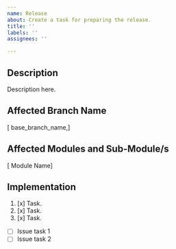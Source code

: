 ```yaml
---
name: Release
about: Create a task for preparing the release.
title: ''
labels: ''
assignees: ''

---
```


## Description

Description here.

## Affected Branch Name

[ base_branch_name,]

## Affected Modules and Sub-Module/s 

[ Module Name]

## Implementation

1. [x] Task.
1. [x] Task.
1. [x] Task.
- [ ] Issue task 1
- [ ] Issue task 2
